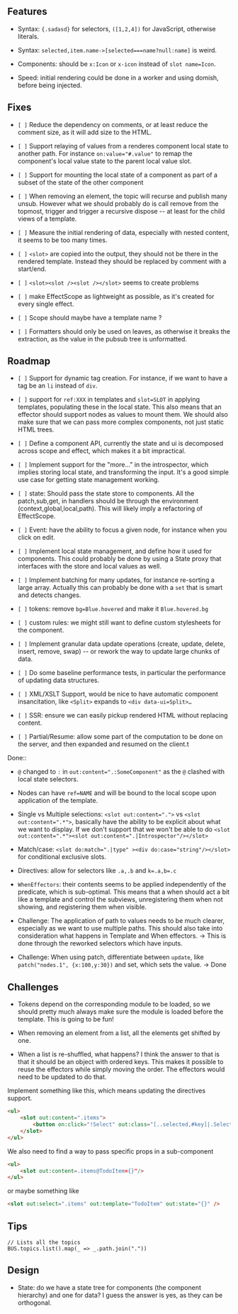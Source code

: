 ## Features

- Syntax: `{.sadasd}` for selectors, `([1,2,4])` for JavaScript,
  otherwise literals.

- Syntax: `selected,item.name->[selected===name?null:name]` is weird.

- Components: should be `x:Icon` or `x-icon` instead of
  `slot name=Icon`.

- Speed: initial rendering could be done in a worker and using domish,
  before being injected.

## Fixes

- `[ ]` Reduce the dependency on comments, or at least reduce the
  comment size, as it will add size to the HTML.

- `[ ]` Support relaying of values from a renderes component local state
  to another path. For instance `on:value="#.value"` to remap the
  component's local value state to the parent local value slot.

- `[ ]` Support for mounting the local state of a component as part of a
  subset of the state of the other component

- `[ ]` When removing an element, the topic will recurse and publish
  many unsub. However what we should probably do is call remove from the
  topmost, trigger and trigger a recursive dispose -- at least for the
  child views of a template.

- `[ ]` Measure the initial rendering of data, especially with nested
  content, it seems to be too many times.

- `[ ]` `<slot>` are copied into the output, they should not be there in
  the rendered template. Instead they should be replaced by comment with
  a start/end.

- `[ ]` `<slot><slot /><slot /></slot>` seems to create problems

- `[ ]` make EffectScope as lightweight as possible, as it's created for
  every single effect.

- `[ ]` Scope should maybe have a template name ?

- `[ ]` Formatters should only be used on leaves, as otherwise it breaks
  the extraction, as the value in the pubsub tree is unformatted.

## Roadmap

- `[ ]` Support for dynamic tag creation. For instance, if we want to
  have a tag be an `li` instead of `div`.

- `[ ]` support for `ref:XXX` in templates and `slot=SLOT` in applying
  templates, populating these in the local state. This also means that
  an effector should support nodes as values to mount them. We should
  also make sure that we can pass more complex components, not just
  static HTML trees.

- `[ ]` Define a component API, currently the state and ui is decomposed
  across scope and effect, which makes it a bit impractical.

- `[ ]` Implement support for the "more..." in the introspector, which
  implies storing local state, and transforming the input. It's a good
  simple use case for getting state management working.

- `[ ]` state: Should pass the state store to components. All the
  patch,sub,get, in handlers should be through the environment
  (context,global,local,path). This will likely imply a refactoring of
  EffectScope.

- `[ ]` Event: have the ability to focus a given node, for instance when
  you click on edit.

- `[ ]` Implement local state management, and define how it used for
  components. This could probably be done by using a State proxy that
  interfaces with the store and local values as well.

- `[ ]` Implement batching for many updates, for instance re-sorting a
  large array. Actually this can probably be done with a `set` that is
  smart and detects changes.

- `[ ]` tokens: remove `bg=Blue.hovered` and make it `Blue.hovered.bg`

- `[ ]` custom rules: we might still want to define custom stylesheets
  for the component.

- `[ ]` Implement granular data update operations (create, update,
  delete, insert, remove, swap) -- or rework the way to update large
  chunks of data.

- `[ ]` Do some baseline performance tests, in particular the
  performance of updating data structures.

- `[ ]` XML/XSLT Support, would be nice to have automatic component
  insancitation, like `<Split>` expands to `<div data-ui=Split>…`

- `[ ]` SSR: ensure we can easily pickup rendered HTML without replacing
  content.

- `[ ]` Partial/Resume: allow some part of the computation to be done on
  the server, and then expanded and resumed on the client.t

Done::

- `@` changed to `:` in `out:content=".:SomeComponent"` as the `@`
  clashed with local state selectors.

- Nodes can have `ref=NAME` and will be bound to the local scope upon
  application of the template.

- Single vs Multiple selections: `<slot out:content=".">` vs
  `<slot out:content=".*">`, basically have the ability to be explicit
  about what we want to display. If we don't support that we won't be
  able to do
  `<slot out:content=".*"><slot out:content=".|Introspector"/></slot>`

- Match/case: `<slot do:match=".|type" ><div do:case="string"/></slot>`
  for conditional exclusive slots.

- Directives: allow for selectors like `.a,.b` and `k=.a,b=.c`

- `WhenEffectors`: their contents seems to be applied independently of
  the predicate, which is sub-optimal. This means that a when should act
  a bit like a template and control the subviews, unregistering them
  when not showing, and registering them when visible.

- Challenge: The application of path to values needs to be much clearer,
  especially as we want to use multiple paths. This should also take
  into consideration what happens in Template and When effectors. → This
  is done through the reworked selectors which have inputs.

- Challenge: When using patch, differentiate between `update`, like
  `patch("nodes.1", {x:100,y:30})` and set, which sets the value. → Done

## Challenges

- Tokens depend on the corresponding module to be loaded, so we should
  pretty much always make sure the module is loaded before the template.
  This is going to be fun!

- When removing an element from a list, all the elements get shifted by
  one.

- When a list is re-shuffled, what happens? I think the answer to that
  is that it should be an object with ordered keys. This makes it
  possible to reuse the effectors while simply moving the order. The
  effectors would need to be updated to do that.

Implement something like this, which means updating the directives
support.

``` html
<ul>
    <slot out:content=".items">
        <button on:click="!Select" out:class="[..selected,#key]|.Selected"><slot out:content=".label" /></button>
    </slot>
</ul>
```

We also need to find a way to pass specific props in a sub-component

``` html
<ul>
    <slot out:content=.items@TodoItem={}"/>
</ul>
```

or maybe something like

``` html
<slot out:select=".items" out:template="TodoItem" out:state="{}" />
```

## Tips

    // Lists all the topics
    BUS.topics.list().map(_ => _.path.join("."))

## Design

- State: do we have a state tree for components (the component
  hierarchy) and one for data? I guess the answer is yes, as they can be
  orthogonal.
